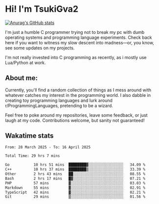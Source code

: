 # Hi! I'm TsukiGva2

[![Anurag's GitHub stats](https://github-readme-stats.vercel.app/api?username=tsukigva2&theme=gruvbox&show_icons=true)](https://github.com/anuraghazra/github-readme-stats)

I'm just a humble C programmer trying not to break my pc with dumb operating systems and programming language experiments. Check back here if you want to witness my slow descent into madness—or, you know, see some updates on my projects.

I'm not really invested into C programming as recently, as i mostly use Lua/Python at work.

## About me:

Currently, you'll find a random collection of things as I mess around with whatever catches my interest in the programming world. I also dabble in creating toy programming languages and lurk around r/ProgrammingLanguages, pretending to be a wizard.

Feel free to poke around my repositories, leave some feedback, or just laugh at my code. Contributions welcome, but sanity not guaranteed!


## Wakatime stats
<!--START_SECTION:waka-->

```txt
From: 28 March 2025 - To: 16 April 2025

Total Time: 29 hrs 7 mins

Go           10 hrs 51 mins  ████████▓░░░░░░░░░░░░░░░░   34.09 %
C++          10 hrs 37 mins  ████████▒░░░░░░░░░░░░░░░░   33.39 %
Other        2 hrs 43 mins   ██░░░░░░░░░░░░░░░░░░░░░░░   08.55 %
Bash         2 hrs 17 mins   █▓░░░░░░░░░░░░░░░░░░░░░░░   07.21 %
PHP          57 mins         ▓░░░░░░░░░░░░░░░░░░░░░░░░   03.03 %
Markdown     55 mins         ▓░░░░░░░░░░░░░░░░░░░░░░░░   02.91 %
TypeScript   42 mins         ▓░░░░░░░░░░░░░░░░░░░░░░░░   02.21 %
Git          29 mins         ▒░░░░░░░░░░░░░░░░░░░░░░░░   01.56 %
```

<!--END_SECTION:waka-->

